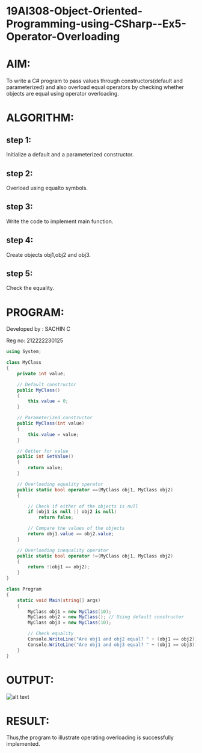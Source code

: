 # 19AI308-Object-Oriented-Programming-using-CSharp--Ex5-Operator-Overloading
# AIM:
To write a C# program to pass values through constructors(default and parameterized) and also overload equal operators by checking whether objects are equal using operator overloading. 
# ALGORITHM:

## step 1:

Initialize a default and a parameterized constructor.

## step 2:

Overload using equalto symbols.

## step 3:

Write the code to implement main function.

## step 4:

Create objects obj1,obj2 and obj3.

## step 5:

Check the equality.

# PROGRAM:

Developed by : SACHIN C

Reg no: 212222230125

```c#
using System;

class MyClass
{
    private int value;

    // Default constructor
    public MyClass()
    {
        this.value = 0;
    }

    // Parameterized constructor
    public MyClass(int value)
    {
        this.value = value;
    }

    // Getter for value
    public int GetValue()
    {
        return value;
    }

    // Overloading equality operator
    public static bool operator ==(MyClass obj1, MyClass obj2)
    {

        // Check if either of the objects is null
        if (obj1 is null || obj2 is null)
            return false;

        // Compare the values of the objects
        return obj1.value == obj2.value;
    }

    // Overloading inequality operator
    public static bool operator !=(MyClass obj1, MyClass obj2)
    {
        return !(obj1 == obj2);
    }
}

class Program
{
    static void Main(string[] args)
    {
        MyClass obj1 = new MyClass(10);
        MyClass obj2 = new MyClass(); // Using default constructor
        MyClass obj3 = new MyClass(10);

        // Check equality
        Console.WriteLine("Are obj1 and obj2 equal? " + (obj1 == obj2));
        Console.WriteLine("Are obj1 and obj3 equal? " + (obj1 == obj3));
    }
}
```

# OUTPUT:

![alt text](image.png)

# RESULT:

Thus,the program to illustrate operating overloading is successfully implemented.


